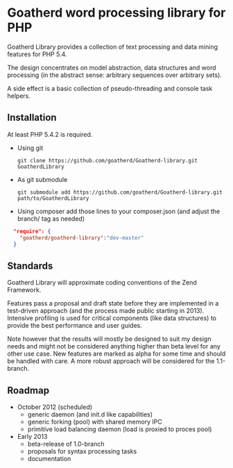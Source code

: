 Goatherd word processing library for PHP
========================================

Goatherd Library provides a collection of text processing and data mining features for PHP 5.4.

The design concentrates on model abstraction, data structures and word processing
(in the abstract sense: arbitrary sequences over arbitrary sets).

A side effect is a basic collection of pseudo-threading and console task helpers.

Installation
------------

At least PHP 5.4.2 is required.

* Using git
 
  `git clone https://github.com/goatherd/Goatherd-library.git GoatherdLibrary`

* As git submodule
 
  `git submodule add https://github.com/goatherd/Goatherd-library.git path/to/GoatherdLibrary`

* Using composer add those lines to your composer.json (and adjust the branch/ tag as needed)
 
```json
  "require": {
    "goatherd/goatherd-library":"dev-master"
  }
```

Standards
---------

Goatherd Library will approximate coding conventions of the Zend Framework.

Features pass a proposal and draft state before they are implemented in a test-driven approach
(and the process made public starting in 2013).
Intensive profiling is used for critical components (like data structures) to provide the best
performance and user guides.

Note however that the results will mostly be designed to suit my design needs and might not be
considered anything higher than beta level for any other use case.
New features are marked as alpha for some time and should be handled with care.
A more robust approach will be considered for the 1.1-branch.

Roadmap
-------

 * October 2012 (scheduled)
   * generic daemon (and init.d like capabilities)
   * generic forking (pool) with shared memory IPC
   * primitive load balancing daemon (load is proxied to proces pool)
 * Early 2013
   * beta-release of 1.0-branch
   * proposals for syntax processing tasks
   * documentation
